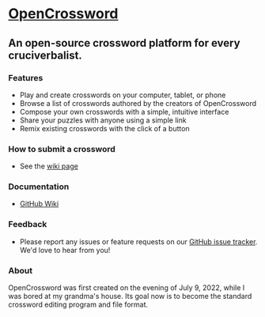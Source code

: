 # [OpenCrossword](https://alexis-martel.github.io/Open-Crossword/)

## An open-source crossword platform for every cruciverbalist.

### Features

- Play and create crosswords on your computer, tablet, or phone
- Browse a list of crosswords authored by the creators of OpenCrossword
- Compose your own crosswords with a simple, intuitive interface
- Share your puzzles with anyone using a simple link
- Remix existing crosswords with the click of a button

### How to submit a crossword

- See the [wiki page](https://github.com/alexis-martel/Open-Crossword/wiki/Submit-a-Crossword)

### Documentation

- [GitHub Wiki](https://github.com/alexis-martel/Open-Crossword/wiki)

### Feedback

- Please report any issues or feature requests on our [GitHub issue tracker](https://github.com/alexis-martel/Open-Crossword/issues). We'd love to hear from you!

### About
OpenCrossword was first created on the evening of July 9, 2022, while I was bored at my grandma's house. Its goal now is to become the standard crossword editing program and file format.
